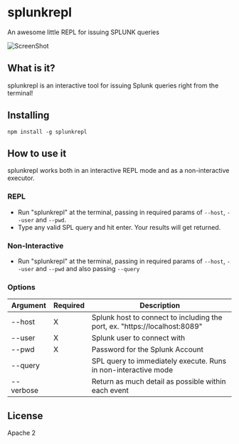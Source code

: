 # splunkrepl
An awesome little REPL for issuing SPLUNK queries

![ScreenShot](https://raw.github.com/glennblock/splunkrepl/screenshots/repl.png)

## What is it?
splunkrepl is an interactive tool for issuing Splunk queries right from the terminal!

## Installing
`npm install -g splunkrepl`

## How to use it
splunkrepl works both in an interactive REPL mode and as a non-interactive executor.

### REPL 
* Run "splunkrepl" at the terminal, passing in required params of `--host`, `--user` and `--pwd`.
* Type any valid SPL query and hit enter. Your results will get returned.

### Non-Interactive
* Run "splunkrepl" at the terminal, passing in required params of `--host`, `--user` and `--pwd` and also passing `--query`

### Options

Argument  | Required | Description
--------  | -------- | -----------------
--host    | X        | Splunk host to connect to including the port, ex. "https://localhost:8089"               
--user    | X        | Splunk user to connect with                                                              
--pwd     | X        | Password for the Splunk Account                                                          
--query   |          | SPL query to immediately execute. Runs in non-interactive mode                           
--verbose |          | Return as much detail as possible within each event                                      

## License
Apache 2
